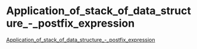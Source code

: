 # Application_of_stack_of_data_structure_-_postfix_expression
[Application_of_stack_of_data_structure_-_postfix_expression](https://aiwithcloud.com/2022/09/14/application_of_stack_of_data_structure___postfix_expression/)